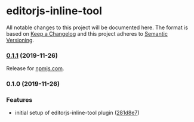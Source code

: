 # editorjs-inline-tool

All notable changes to this project will be documented here. The format is based on [Keep a Changelog](http://keepachangelog.com/en/1.0.0/) and this project adheres to [Semantic Versioning](http://semver.org/spec/v2.0.0.html).

### [0.1.1](https://github.com/natterstefan/editorjs-inline-tool/compare/v0.1.0...v0.1.1) (2019-11-26)

Release for [npmjs.com](https://www.npmjs.com/package/editorjs-inline-tool).

### 0.1.0 (2019-11-26)

### Features

- initial setup of editorjs-inline-tool plugin ([281d8e7](https://github.com/natterstefan/editorjs-inline-tool/commit/281d8e7aeedd72627b5be1370d31c0e891443423))

